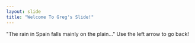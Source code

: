 ```yaml
---
layout: slide
title: "Welcome To Greg's Slide!"
---
```

"The rain in Spain falls mainly on the plain..."
Use the left arrow to go back!
